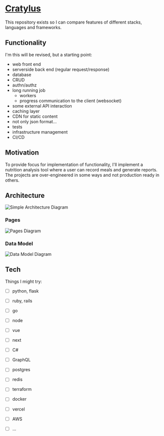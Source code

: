 # [Cratylus](https://en.wikipedia.org/wiki/Cratylus_(dialogue))

This repository exists so I can compare features of different stacks, languages and frameworks.

## Functionality

I'm this will be revised, but a starting point:

* web front end
* serverside back end (regular request/response)
* database
* CRUD
* authn/authz
* long running job
  * workers
  * progress communication to the client (websocket)
* some external API interaction
* caching layer
* CDN for static content
* not only json format...
* tests
* infrastructure management
* CI/CD

## Motivation

To provide focus for implementation of functionality, I'll implement a nutrition analysis 
tool where a user can record meals and generate reports. The projects are over-engineered 
in some ways and not production ready in others.

## Architecture

![Simple Architecture Diagram](simple_architecture.png)

### Pages

![Pages Diagram](pages.png)

### Data Model

![Data Model Diagram](data_model.png)

## Tech

Things I might try:

- [ ] python, flask
- [ ] ruby, rails
- [ ] go
- [ ] node
- [ ] vue
- [ ] next
- [ ] C#
- [ ] GraphQL
- [ ] postgres
- [ ] redis
- [ ] terraform
- [ ] docker
- [ ] vercel
- [ ] AWS
- [ ] ...

